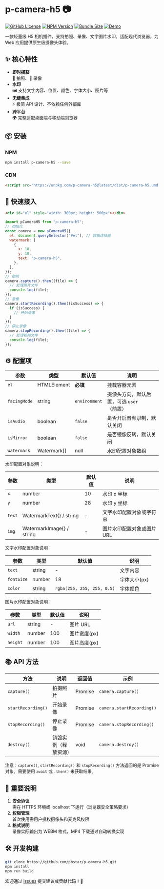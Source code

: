 # p-camera-h5 📷

[![GitHub License](https://img.shields.io/github/license/pbstar/p-camera-h5?style=flat&color=109BCD)](https://github.com/pbstar/p-camera-h5)
[![NPM Version](https://img.shields.io/npm/v/p-camera-h5?style=flat&color=d4b106)](https://www.npmjs.com/package/p-camera-h5)
[![Bundle Size](https://img.shields.io/bundlephobia/minzip/p-camera-h5?style=flat&color=41B883)](https://bundlephobia.com/package/p-camera-h5)
[![Demo](https://img.shields.io/badge/在线示例-FF5722?style=flat)](https://pbstar.github.io/p-camera-h5-demo/)

一款轻量级 H5 相机插件，支持拍照、录像、文字图片水印，适配现代浏览器，为 Web 应用提供原生级摄像头体验。

## ✨ 核心特性

- **即时捕获**  
  📸 拍照、🎥 录像
- **水印**  
  🖼️ 支持文字内容、位置、颜色、字体大小、图片等
- **无缝集成**  
  ⚡ 极简 API 设计、不依赖任何外部库
- **跨平台**  
  🌍 完整适配桌面端与移动端浏览器

## 📦 安装

### NPM

```bash
npm install p-camera-h5 --save
```

### CDN

```html
<script src="https://unpkg.com/p-camera-h5@latest/dist/p-camera-h5.umd.js"></script>
```

## 🚀 快速接入

```html
<div id="el" style="width: 300px; height: 500px"></div>
```

```javascript
import pCameraH5 from "p-camera-h5";
// 初始化
const camera = new pCameraH5({
  el: document.querySelector("#el"), // 容器选择器
  watermark: [
    {
      x: 10,
      y: 10,
      text: "p-camera-h5",
    },
  ],
});
// 拍照
camera.capture().then((file) => {
  // 处理照片文件
  console.log(file);
});
// 录像
camera.startRecording().then((isSuccess) => {
  if (isSuccess) {
    // 开始录像
  }
});
// 停止录像
camera.stopRecording().then((file) => {
  // 处理视频文件
  console.log(file);
});
```

## ⚙️ 配置项

| 参数         | 类型        | 默认值        | 说明                                      |
| ------------ | ----------- | ------------- | ----------------------------------------- |
| `el`         | HTMLElement | **必填**      | 挂载容器元素                              |
| `facingMode` | string      | `environment` | 摄像头方向，默认后置，可选 `user`（前置） |
| `isAudio`    | boolean     | `false`       | 是否开启音频录制，默认关闭                |
| `isMirror`   | boolean     | `false`       | 是否镜像反转，默认关闭                    |
| `watermark`  | Watermark[] | null          | 水印配置对象数组                          |

水印配置对象说明：

| 参数   | 类型                      | 默认值 | 说明                       |
| ------ | ------------------------- | ------ | -------------------------- |
| `x`    | number                    | 10     | 水印 x 坐标                |
| `y`    | number                    | 28     | 水印 y 坐标                |
| `text` | WatermarkText{} / string  | -      | 文字水印配置对象或字符串   |
| `img`  | WatermarkImage{} / string | -      | 图片水印配置对象或图片 URL |

文字水印配置对象说明：

| 参数       | 类型   | 默认值                     | 说明         |
| ---------- | ------ | -------------------------- | ------------ |
| `text`     | string | -                          | 文字内容     |
| `fontSize` | number | 18                         | 字体大小(px) |
| `color`    | string | `rgba(255, 255, 255, 0.5)` | 字体颜色     |

图片水印配置对象说明：

| 参数     | 类型   | 默认值 | 说明         |
| -------- | ------ | ------ | ------------ |
| `url`    | string | -      | 图片 URL     |
| `width`  | number | 100    | 图片宽度(px) |
| `height` | number | 100    | 图片高度(px) |

## 📚 API 方法

| 方法               | 说明                 | 返回值           | 示例                      |
| ------------------ | -------------------- | ---------------- | ------------------------- |
| `capture()`        | 拍摄照片             | Promise<File>    | `camera.capture()`        |
| `startRecording()` | 开始录像             | Promise<boolean> | `camera.startRecording()` |
| `stopRecording()`  | 停止录像             | Promise<File>    | `camera.stopRecording()`  |
| `destroy()`        | 销毁实例（释放资源） | void             | `camera.destroy()`        |

注意：`capture()`, `startRecording()` 和 `stopRecording()` 方法返回的是 Promise 对象，需要使用 `await` 或 `.then()` 来获取结果。

## 🚨 重要说明

1. **安全协议**  
   需在 HTTPS 环境或 localhost 下运行（浏览器安全策略要求）
2. **权限管理**  
   首次使用需用户授权摄像头和麦克风权限
3. **格式说明**  
   录像实际输出为 WEBM 格式，MP4 下载通过自动转换实现

## 🛠️ 开发构建

```bash
git clone https://github.com/pbstar/p-camera-h5.git
npm install
npm run build
```

欢迎通过 [Issues](https://github.com/pbstar/p-camera-h5/issues) 提交建议或贡献代码！🚀
